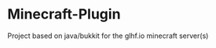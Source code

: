 Minecraft-Plugin
================

Project based on java/bukkit for the glhf.io minecraft server(s)
